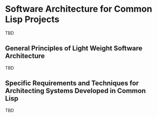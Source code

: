 # Software Architecture for Common Lisp Projects

TBD

## General Principles of Light Weight Software Architecture

TBD

## Specific Requirements and Techniques for Architecting Systems Developed in Common Lisp

TBD


